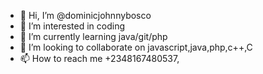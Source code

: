 - 👋 Hi, I’m @dominicjohnnybosco
- 👀 I’m interested in coding
- 🌱 I’m currently learning java/git/php
- 💞️ I’m looking to collaborate on javascript,java,php,c++,C
- 📫 How to reach me +2348167480537, 

<!---
dominicjohnnybosco/dominicjohnnybosco is a ✨ special ✨ repository because its `README.md` (this file) appears on your GitHub profile.
You can click the Preview link to take a look at your changes.
--->
